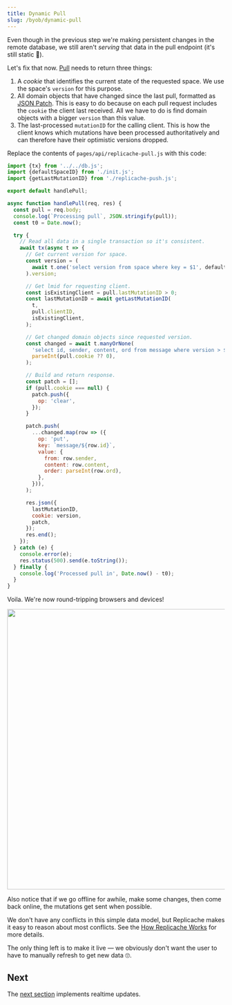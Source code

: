 ```yaml
---
title: Dynamic Pull
slug: /byob/dynamic-pull
---
```


Even though in the previous step we're making persistent changes in the remote database, we still aren't _serving_ that data in the pull endpoint (it's still static 🤣).

Let's fix that now. [Pull](/reference/server-pull.md) needs to return three things:

1. A _cookie_ that identifies the current state of the requested space. We use the space's `version` for this purpose.
1. All domain objects that have changed since the last pull, formatted as [JSON Patch](https://jsonpatch.com/). This is easy to do because on each pull request includes the `cookie` the client last received. All we have to do is find domain objects with a bigger `version` than this value.
1. The last-processed `mutationID` for the calling client. This is how the client knows which mutations have been processed authoritatively and can therefore have their optimistic versions dropped.

Replace the contents of `pages/api/replicache-pull.js` with this code:

```js
import {tx} from '../../db.js';
import {defaultSpaceID} from './init.js';
import {getLastMutationID} from './replicache-push.js';

export default handlePull;

async function handlePull(req, res) {
  const pull = req.body;
  console.log(`Processing pull`, JSON.stringify(pull));
  const t0 = Date.now();

  try {
    // Read all data in a single transaction so it's consistent.
    await tx(async t => {
      // Get current version for space.
      const version = (
        await t.one('select version from space where key = $1', defaultSpaceID)
      ).version;

      // Get lmid for requesting client.
      const isExistingClient = pull.lastMutationID > 0;
      const lastMutationID = await getLastMutationID(
        t,
        pull.clientID,
        isExistingClient,
      );

      // Get changed domain objects since requested version.
      const changed = await t.manyOrNone(
        'select id, sender, content, ord from message where version > $1',
        parseInt(pull.cookie ?? 0),
      );

      // Build and return response.
      const patch = [];
      if (pull.cookie === null) {
        patch.push({
          op: 'clear',
        });
      }

      patch.push(
        ...changed.map(row => ({
          op: 'put',
          key: `message/${row.id}`,
          value: {
            from: row.sender,
            content: row.content,
            order: parseInt(row.ord),
          },
        })),
      );

      res.json({
        lastMutationID,
        cookie: version,
        patch,
      });
      res.end();
    });
  } catch (e) {
    console.error(e);
    res.status(500).send(e.toString());
  } finally {
    console.log('Processed pull in', Date.now() - t0);
  }
}
```

Voila. We're now round-tripping browsers and devices!

<p class="text--center">
  <img src="/img/setup/manual-sync.webp" width="650"/>
</p>

Also notice that if we go offline for awhile, make some changes, then come back online, the mutations get sent when possible.

We don't have any conflicts in this simple data model, but Replicache makes it easy to reason about most conflicts. See the [How Replicache Works](/concepts/how-it-works) for more details.

The only thing left is to make it live — we obviously don't want the user to have to manually refresh to get new data 🙄.

## Next

The [next section](./poke.md) implements realtime updates.

